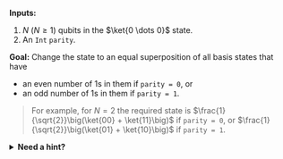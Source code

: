 **Inputs:**
1. $N$ ($N \ge 1$) qubits in the $\ket{0 \dots 0}$ state.
2. An `Int` `parity`.

**Goal:** Change the state to an equal superposition of all basis states that have
* an even number of 1s in them if `parity = 0`, or
* an odd number of 1s in them if `parity = 1`.

> For example, for $N = 2$ the required state is $\frac{1}{\sqrt{2}}\big(\ket{00} + \ket{11}\big)$ if `parity = 0`, or $\frac{1}{\sqrt{2}}\big(\ket{01} + \ket{10}\big)$ if `parity = 1`.

<details>
  <summary><b>Need a hint?</b></summary>
  Remember that you can call the solution recursively.
</details>
